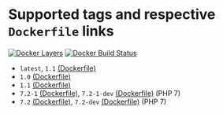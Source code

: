 # Supported tags and respective `Dockerfile` links
[![Docker Layers](https://images.microbadger.com/badges/image/ardeveloppement/php.svg)][microbadger]
[![Docker Build Status](https://img.shields.io/docker/build/ardeveloppement/php.svg)][dockerstore]

* `latest`, `1.1` [(Dockerfile)](https://github.com/ArDeveloppement/docker-images/blob/master/php/1.1/Dockerfile)
* `1.0` [(Dockerfile)](https://github.com/ArDeveloppement/docker-images/blob/master/php/1.0/Dockerfile)
* `1.1` [(Dockerfile)](https://github.com/ArDeveloppement/docker-images/blob/master/php/1.1/Dockerfile)
* `7.2-1` [(Dockerfile)](https://github.com/ArDeveloppement/docker-images/blob/master/php/7.2-1/Dockerfile), `7.2-1-dev` [(Dockerfile)](https://github.com/ArDeveloppement/docker-images/blob/master/php/7.2-1/dev/Dockerfile) (PHP 7)
* `7.2` [(Dockerfile)](https://github.com/ArDeveloppement/docker-images/blob/master/php/7.2/Dockerfile), `7.2-dev` [(Dockerfile)](https://github.com/ArDeveloppement/docker-images/blob/master/php/7.2/dev/Dockerfile) (PHP 7)

[microbadger]: https://microbadger.com/images/ardeveloppement/php
[dockerstore]: https://store.docker.com/community/images/ardeveloppement/php
